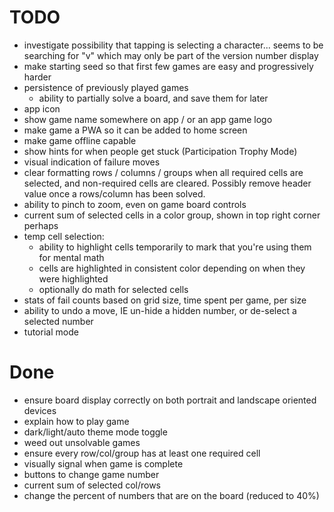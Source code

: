 # TODO

- investigate possibility that tapping is selecting a character... seems to be searching for "v" which may only be part of the version number display
- make starting seed so that first few games are easy and progressively harder
- persistence of previously played games
  - ability to partially solve a board, and save them for later
- app icon
- show game name somewhere on app / or an app game logo
- make game a PWA so it can be added to home screen
- make game offline capable
- show hints for when people get stuck (Participation Trophy Mode)
- visual indication of failure moves
- clear formatting rows / columns / groups when all required cells are selected, and non-required cells are cleared. Possibly remove header value once a rows/column has been solved.
- ability to pinch to zoom, even on game board controls
- current sum of selected cells in a color group, shown in top right corner perhaps
- temp cell selection:
  - ability to highlight cells temporarily to mark that you're using them for mental math
  - cells are highlighted in consistent color depending on when they were highlighted
  - optionally do math for selected cells
- stats of fail counts based on grid size, time spent per game, per size
- ability to undo a move, IE un-hide a hidden number, or de-select a selected number
- tutorial mode


# Done

- ensure board display correctly on both portrait and landscape oriented devices
- explain how to play game
- dark/light/auto theme mode toggle
- weed out unsolvable games
- ensure every row/col/group has at least one required cell
- visually signal when game is complete
- buttons to change game number
- current sum of selected col/rows
- change the percent of numbers that are on the board (reduced to 40%)
